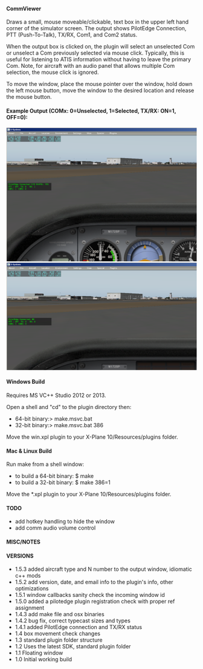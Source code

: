 #### CommViewer
Draws a small, mouse moveable/clickable, text box in the upper left hand corner
of the simulator screen. The output shows PilotEdge Connection, PTT (Push-To-Talk),
TX/RX, Com1, and Com2 status.

When the output box is clicked on, the plugin will select an unselected Com
or unselect a Com previously selected via mouse click. Typically, this is useful
for listening to ATIS information without having to leave the primary Com. Note,
for aircraft with an audio panel that allows multiple Com selection, the mouse
click is ignored.

To move the window, place the mouse pointer over the window, hold down the
left mouse button, move the window to the desired location and release the
mouse button.


#### Example Output (COMx: 0=Unselected, 1=Selected, TX/RX: ON=1, OFF=0):
![Alt text](./images/is_connected.png "Connected from PilotEdge")
![Alt text](./images/isnot_connected.png "Disconnected from PilotEdge")

#### Windows Build
Requires MS VC++ Studio 2012 or 2013.

Open a shell and "cd" to the plugin directory then:

- 64-bit binary:> make.msvc.bat
- 32-bit binary:> make.msvc.bat 386

Move the win.xpl plugin to your X-Plane 10/Resources/plugins folder.


#### Mac & Linux Build
Run make from a shell window:

- to build a 64-bit binary: $ make
- to build a 32-bit binary: $ make 386=1

Move the *.xpl plugin to your X-Plane 10/Resources/plugins folder.


#### TODO
- add hotkey handling to hide the window
- add comm audio volume control


#### MISC/NOTES


#### VERSIONS
- 1.5.3 added aircraft type and N number to the output window, idiomatic c++ mods
- 1.5.2 add version, date, and email info to the plugin's info, other optimizations
- 1.5.1 window callbacks sanity check the incoming window id
- 1.5.0 added a pilotedge plugin registration check with proper ref assignment
- 1.4.3 add make file and osx binaries
- 1.4.2 bug fix, correct typecast sizes and types
- 1.4.1 added PilotEdge connection and TX/RX status
- 1.4 box movement check changes
- 1.3 standard plugin folder structure
- 1.2 Uses the latest SDK, standard plugin folder
- 1.1 Floating window
- 1.0 Initial working build

